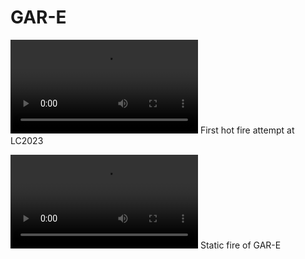 # GAR-E

<video controls src="IMG_4830.mov" title="Title"></video>
First hot fire attempt at LC2023


<video controls src="MACH Hot Fire Test.mp4" title="Title"></video>
Static fire of GAR-E